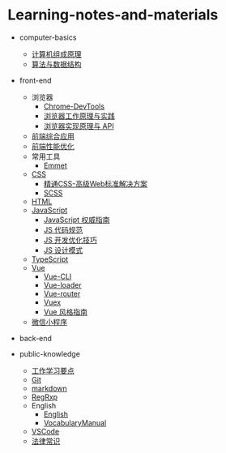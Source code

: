 # Learning-notes-and-materials

- computer-basics

  - [计算机组成原理](/computer_basics/computer-organization/计算机组成原理.md)
  - [算法与数据结构](/computer_basics/Data_structure_and_algorithm/算法与数据结构.md)

- front-end

  - 浏览器
    - [Chrome-DevTools](/front_end/浏览器/Chrome_DevTools/Chrome-DevTools.md)
    - [浏览器工作原理与实践](/front_end/浏览器/浏览器工作原理与实践/浏览器工作原理与实践.md)
    - [浏览器实现原理与 API](/front_end/浏览器/浏览器的实现原理与API/浏览器实现原理与API.md)
  - [前端综合应用](/front_end/前端工程实践/前端综合应用.md)
  - [前端性能优化](/front_end/前端性能优化/前端性能优化.md)
  - 常用工具
    - [Emmet](/front_end/常用工具/Emmet.md)
  - [CSS](/front_end/CSS/CSS.md)
    - [精通CSS-高级Web标准解决方案](/front_end/CSS/精通CSS/精通CSS-高级Web标准解决方案.md)
    - [SCSS](/front_end/CSS/SCSS/Scss.md)
  - [HTML](/front_end/HTML/HTML.md)
  - [JavaScript](/front_end/JavaScript/JavaScript.md)
    - [JavaScript 权威指南](/front_end/JavaScript/JavaScript权威指南/JavaScript权威指南.md)
    - [JS 代码规范](/front_end/JavaScript/JS代码规范.md)
    - [JS 开发优化技巧](/front_end/JavaScript/JS开发优化技巧.md)
    - [JS 设计模式](/front_end/JavaScript/JS设计模式.md)
  - [TypeScript](/front_end/TypeScript/TypeScript.md)
  - [Vue](/front_end/Vue/Vue.md)
    - [Vue-CLI](/front_end/Vue/Vue-CLI.md)
    - [Vue-loader](/front_end/Vue/Vue-loader.md)
    - [Vue-router](/front_end/Vue/Vue-router.md)
    - [Vuex](/front_end/Vue/Vuex.md)
    - [Vue 风格指南](/front_end/Vue/Vue风格指南.md)
  - [微信小程序](/front_end/微信小程序/微信小程序.md)

- back-end

- public-knowledge
  - [工作学习要点](/public_knowledge/工作与学习要点/工作学习要点.md)
  - [Git](/public_knowledge/Git/Git.md)
  - [markdown](/public_knowledge/markdown/Markdown.md)
  - [RegRxp](/public_knowledge/regular_expression/正则表达式.md)
  - English
    - [English](/public_knowledge/English/English.md)
    - [VocabularyManual](/public_knowledge/English/VocabularyManual.md)
  - [VSCode](/public_knowledge/VSCode/VisualStudioCode.md)
  - [法律常识](/public_knowledge/legal_knowledge/法律常识.md)
